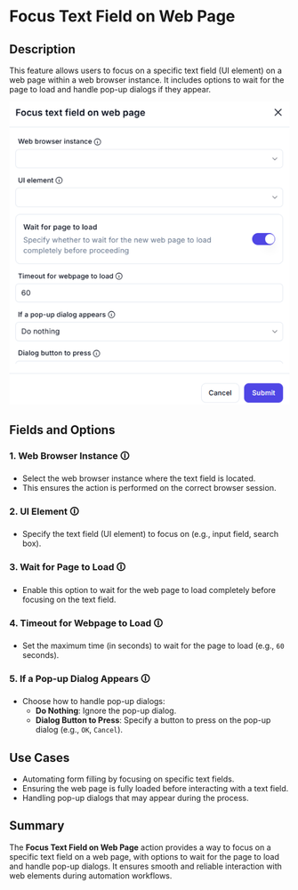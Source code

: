 # Focus Text Field on Web Page  

## Description

This feature allows users to focus on a specific text field (UI element) on a web page within a web browser instance. It includes options to wait for the page to load and handle pop-up dialogs if they appear.  

![Focus Text Field on Web Page](focus-text-feild-on-web-page.png)  

## Fields and Options  

### 1. **Web Browser Instance** 🛈

- Select the web browser instance where the text field is located.  
- This ensures the action is performed on the correct browser session.  

### 2. **UI Element** 🛈

- Specify the text field (UI element) to focus on (e.g., input field, search box).  

### 3. **Wait for Page to Load** 🛈

- Enable this option to wait for the web page to load completely before focusing on the text field.  

### 4. **Timeout for Webpage to Load** 🛈

- Set the maximum time (in seconds) to wait for the page to load (e.g., `60` seconds).  

### 5. **If a Pop-up Dialog Appears** 🛈

- Choose how to handle pop-up dialogs:  
  - **Do Nothing**: Ignore the pop-up dialog.  
  - **Dialog Button to Press**: Specify a button to press on the pop-up dialog (e.g., `OK`, `Cancel`).  

## Use Cases

- Automating form filling by focusing on specific text fields.  
- Ensuring the web page is fully loaded before interacting with a text field.  
- Handling pop-up dialogs that may appear during the process.  

## Summary

The **Focus Text Field on Web Page** action provides a way to focus on a specific text field on a web page, with options to wait for the page to load and handle pop-up dialogs. It ensures smooth and reliable interaction with web elements during automation workflows.  

